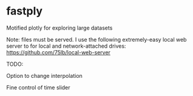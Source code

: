 fastply
===============

Motified plotly for exploring large datasets

Note: files must be served. I use the following extremely-easy local web server to for local and network-attached drives:
https://github.com/75lb/local-web-server 

TODO:

Option to change interpolation

Fine control of time slider 
